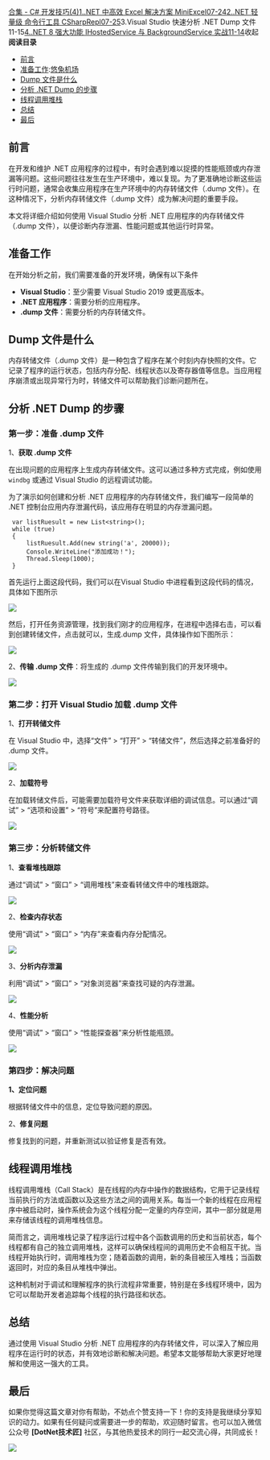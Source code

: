 [合集 \- C\# 开发技巧(4\)](https://github.com)[1\..NET 中高效 Excel 解决方案 MiniExcel07\-24](https://github.com/1312mn/p/18319836)[2\..NET 轻量级 命令行工具 CSharpRepl07\-25](https://github.com/1312mn/p/18321908)3\.Visual Studio 快速分析 .NET Dump 文件11\-15[4\..NET 8 强大功能 IHostedService 与 BackgroundService 实战11\-14](https://github.com/1312mn/p/18340210)收起**阅读目录**

* [前言](#_label0)
* [准备工作](#_label1):[悠兔机场](https://xinnongbo.com)
* [Dump 文件是什么](#_label2)
* [分析 .NET Dump 的步骤](#_label3)
* [线程调用堆栈](#_label4)
* [总结](#_label5)
* [最后](#_label6)

## 前言


在开发和维护 .NET 应用程序的过程中，有时会遇到难以捉摸的性能瓶颈或内存泄漏等问题。这些问题往往发生在生产环境中，难以复现。为了更准确地诊断这些运行时问题，通常会收集应用程序在生产环境中的内存转储文件（.dump 文件）。在这种情况下，分析内存转储文件（.dump 文件）成为解决问题的重要手段。


本文将详细介绍如何使用 Visual Studio 分析 .NET 应用程序的内存转储文件（.dump 文件），以便诊断内存泄漏、性能问题或其他运行时异常。


## 准备工作


在开始分析之前，我们需要准备的开发环境，确保有以下条件


* **Visual Studio**：至少需要 Visual Studio 2019 或更高版本。
* **.NET 应用程序**：需要分析的应用程序。
* **.dump 文件**：需要分析的内存转储文件。


## Dump 文件是什么


内存转储文件（.dump 文件）是一种包含了程序在某个时刻内存快照的文件。它记录了程序的运行状态，包括内存分配、线程状态以及寄存器值等信息。当应用程序崩溃或出现异常行为时，转储文件可以帮助我们诊断问题所在。


## 分析 .NET Dump 的步骤


### 第一步：准备 .dump 文件


1、**获取 .dump 文件**


在出现问题的应用程序上生成内存转储文件。这可以通过多种方式完成，例如使用 `windbg` 或通过 Visual Studio 的远程调试功能。


为了演示如何创建和分析 .NET 应用程序的内存转储文件，我们编写一段简单的 .NET 控制台应用内存泄漏代码，该应用存在明显的内存泄漏问题。




```
 var listRuesult = new List<string>();
 while (true)
 {
     listRuesult.Add(new string('a', 20000));
     Console.WriteLine("添加成功！");
     Thread.Sleep(1000);
 }
```


首先运行上面这段代码，我们可以在Visual Studio 中进程看到这段代码的情况，具体如下图所示


![](https://img2024.cnblogs.com/blog/576536/202408/576536-20240813101719259-1965354607.png)


然后，打开任务资源管理，找到我们刚才的应用程序，在进程中选择右击，可以看到创建转储文件，点击就可以，生成.dump 文件，具体操作如下图所示：


![](https://img2024.cnblogs.com/blog/576536/202408/576536-20240813101824590-2011618374.png)


2、**传输 .dump 文件**：将生成的 .dump 文件传输到我们的开发环境中。


![](https://img2024.cnblogs.com/blog/576536/202408/576536-20240813101854531-620220480.png)


### 第二步：打开 Visual Studio 加载 .dump 文件


1、**打开转储文件**


在 Visual Studio 中，选择“文件” \> “打开” \> “转储文件”，然后选择之前准备好的 .dump 文件。


![](https://img2024.cnblogs.com/blog/576536/202408/576536-20240813101932268-1210133787.png)


2、**加载符号**


在加载转储文件后，可能需要加载符号文件来获取详细的调试信息。可以通过“调试” \> “选项和设置” \> “符号”来配置符号路径。


![](https://img2024.cnblogs.com/blog/576536/202408/576536-20240813102000735-1643182165.png)


### 第三步：分析转储文件


1、**查看堆栈跟踪**


通过“调试” \> “窗口” \> “调用堆栈”来查看转储文件中的堆栈跟踪。


![](https://img2024.cnblogs.com/blog/576536/202408/576536-20240813102045452-2026548424.png)


2、**检查内存状态**


使用“调试” \> “窗口” \> “内存”来查看内存分配情况。


![](https://img2024.cnblogs.com/blog/576536/202408/576536-20240813102109241-1503836453.png)


3、**分析内存泄漏**


利用“调试” \> “窗口” \> “对象浏览器”来查找可疑的内存泄漏。


![](https://img2024.cnblogs.com/blog/576536/202408/576536-20240813102141369-140707859.png)


4、**性能分析**


使用“调试” \> “窗口” \> “性能探查器”来分析性能瓶颈。


![](https://img2024.cnblogs.com/blog/576536/202408/576536-20240813102218933-984723028.png)


### 第四步：解决问题


**1、定位问题**


根据转储文件中的信息，定位导致问题的原因。


2、**修复问题**


修复找到的问题，并重新测试以验证修复是否有效。


## 线程调用堆栈


线程调用堆栈（Call Stack）是在线程的内存中操作的数据结构，它用于记录线程当前执行的方法或函数以及这些方法之间的调用关系。每当一个新的线程在应用程序中被启动时，操作系统会为这个线程分配一定量的内存空间，其中一部分就是用来存储该线程的调用堆栈信息。


简而言之，调用堆栈记录了程序运行过程中各个函数调用的历史和当前状态，每个线程都有自己的独立调用堆栈，这样可以确保线程间的调用历史不会相互干扰。当线程开始执行时，调用堆栈为空；随着函数的调用，新的条目被压入堆栈；当函数返回时，对应的条目从堆栈中弹出。


这种机制对于调试和理解程序的执行流程非常重要，特别是在多线程环境中，因为它可以帮助开发者追踪每个线程的执行路径和状态。


## 总结


通过使用 Visual Studio 分析 .NET 应用程序的内存转储文件，可以深入了解应用程序在运行时的状态，并有效地诊断和解决问题。希望本文能够帮助大家更好地理解和使用这一强大的工具。


## 最后


如果你觉得这篇文章对你有帮助，不妨点个赞支持一下！你的支持是我继续分享知识的动力。如果有任何疑问或需要进一步的帮助，欢迎随时留言。也可以加入微信公众号 **\[DotNet技术匠]** 社区，与其他热爱技术的同行一起交流心得，共同成长！


![](https://img2024.cnblogs.com/blog/576536/202408/576536-20240813102419584-1596250541.png)


